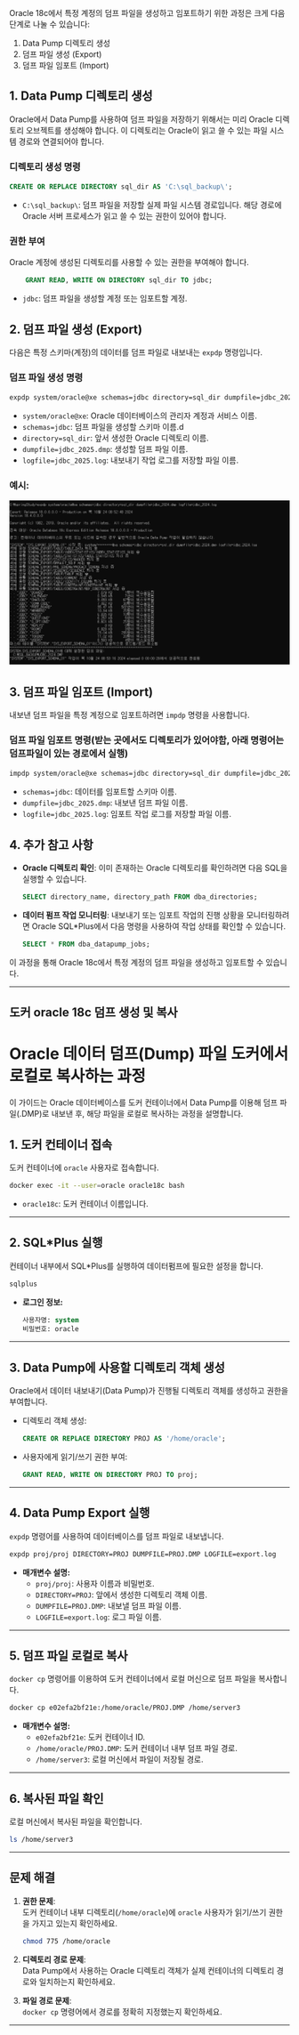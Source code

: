 Oracle 18c에서 특정 계정의 덤프 파일을 생성하고 임포트하기 위한 과정은 크게 다음 단계로 나눌 수 있습니다:

1. Data Pump 디렉토리 생성
2. 덤프 파일 생성 (Export)
3. 덤프 파일 임포트 (Import)

## 1. Data Pump 디렉토리 생성

Oracle에서 Data Pump를 사용하여 덤프 파일을 저장하기 위해서는 미리 Oracle 디렉토리 오브젝트를 생성해야 합니다. 이 디렉토리는 Oracle이 읽고 쓸 수 있는 파일 시스템 경로와 연결되어야 합니다. 

### 디렉토리 생성 명령
```sql
CREATE OR REPLACE DIRECTORY sql_dir AS 'C:\sql_backup\';
```

- `C:\sql_backup\`: 덤프 파일을 저장할 실제 파일 시스템 경로입니다. 해당 경로에 Oracle 서버 프로세스가 읽고 쓸 수 있는 권한이 있어야 합니다.



### 권한 부여
Oracle 계정에 생성된 디렉토리를 사용할 수 있는 권한을 부여해야 합니다.

```sql
    GRANT READ, WRITE ON DIRECTORY sql_dir TO jdbc;
```

- `jdbc`: 덤프 파일을 생성할 계정 또는 임포트할 계정.



## 2. 덤프 파일 생성 (Export)

다음은 특정 스키마(계정)의 데이터를 덤프 파일로 내보내는 `expdp` 명령입니다.

### 덤프 파일 생성 명령
```bash
expdp system/oracle@xe schemas=jdbc directory=sql_dir dumpfile=jdbc_2025.dmp logfile=jdbc_2025.log
```

- `system/oracle@xe`: Oracle 데이터베이스의 관리자 계정과 서비스 이름.
- `schemas=jdbc`: 덤프 파일을 생성할 스키마 이름.d
- `directory=sql_dir`: 앞서 생성한 Oracle 디렉토리 이름.
- `dumpfile=jdbc_2025.dmp`: 생성할 덤프 파일 이름.
- `logfile=jdbc_2025.log`: 내보내기 작업 로그를 저장할 파일 이름.

### 예시:

![dump](./img/dump1.png)


## 3. 덤프 파일 임포트 (Import)

내보낸 덤프 파일을 특정 계정으로 임포트하려면 `impdp` 명령을 사용합니다.

### 덤프 파일 임포트 명령(받는 곳에서도 디렉토리가 있어야함, 아래 명령어는 덤프파일이 있는 경로에서 실행)
```bash
impdp system/oracle@xe schemas=jdbc directory=sql_dir dumpfile=jdbc_2025.dmp logfile=jdbc_2025.log
```

- `schemas=jdbc`: 데이터를 임포트할 스키마 이름.
- `dumpfile=jdbc_2025.dmp`: 내보낸 덤프 파일 이름.
- `logfile=jdbc_2025.log`: 임포트 작업 로그를 저장할 파일 이름.


## 4. 추가 참고 사항

- **Oracle 디렉토리 확인**: 이미 존재하는 Oracle 디렉토리를 확인하려면 다음 SQL을 실행할 수 있습니다.
  ```sql
  SELECT directory_name, directory_path FROM dba_directories;
  ```

- **데이터 펌프 작업 모니터링**: 내보내기 또는 임포트 작업의 진행 상황을 모니터링하려면 Oracle SQL*Plus에서 다음 명령을 사용하여 작업 상태를 확인할 수 있습니다.
  ```sql
  SELECT * FROM dba_datapump_jobs;
  ```

이 과정을 통해 Oracle 18c에서 특정 계정의 덤프 파일을 생성하고 임포트할 수 있습니다.


---

## 도커 oracle 18c 덤프 생성 및 복사

# Oracle 데이터 덤프(Dump) 파일 도커에서 로컬로 복사하는 과정

이 가이드는 Oracle 데이터베이스를 도커 컨테이너에서 Data Pump를 이용해 덤프 파일(.DMP)로 내보낸 후, 해당 파일을 로컬로 복사하는 과정을 설명합니다.


## 1. **도커 컨테이너 접속**
도커 컨테이너에 `oracle` 사용자로 접속합니다.

```bash
docker exec -it --user=oracle oracle18c bash
```

- `oracle18c`: 도커 컨테이너 이름입니다.

---

## 2. **SQL*Plus 실행**
컨테이너 내부에서 SQL*Plus를 실행하여 데이터펌프에 필요한 설정을 합니다.

```bash
sqlplus
```

- **로그인 정보:**
  ```sql
  사용자명: system
  비밀번호: oracle
  ```

---

## 3. **Data Pump에 사용할 디렉토리 객체 생성**
Oracle에서 데이터 내보내기(Data Pump)가 진행될 디렉토리 객체를 생성하고 권한을 부여합니다.

- 디렉토리 객체 생성:
  ```sql
  CREATE OR REPLACE DIRECTORY PROJ AS '/home/oracle';
  ```

- 사용자에게 읽기/쓰기 권한 부여:
  ```sql
  GRANT READ, WRITE ON DIRECTORY PROJ TO proj;
  ```

---

## 4. **Data Pump Export 실행**
`expdp` 명령어를 사용하여 데이터베이스를 덤프 파일로 내보냅니다.

```bash
expdp proj/proj DIRECTORY=PROJ DUMPFILE=PROJ.DMP LOGFILE=export.log
```

- **매개변수 설명:**
  - `proj/proj`: 사용자 이름과 비밀번호.
  - `DIRECTORY=PROJ`: 앞에서 생성한 디렉토리 객체 이름.
  - `DUMPFILE=PROJ.DMP`: 내보낼 덤프 파일 이름.
  - `LOGFILE=export.log`: 로그 파일 이름.

---

## 5. **덤프 파일 로컬로 복사**
`docker cp` 명령어를 이용하여 도커 컨테이너에서 로컬 머신으로 덤프 파일을 복사합니다.

```bash
docker cp e02efa2bf21e:/home/oracle/PROJ.DMP /home/server3
```

- **매개변수 설명:**
  - `e02efa2bf21e`: 도커 컨테이너 ID.
  - `/home/oracle/PROJ.DMP`: 도커 컨테이너 내부 덤프 파일 경로.
  - `/home/server3`: 로컬 머신에서 파일이 저장될 경로.

---

## 6. **복사된 파일 확인**
로컬 머신에서 복사된 파일을 확인합니다.

```bash
ls /home/server3
```

---

## 문제 해결
1. **권한 문제**:  
   도커 컨테이너 내부 디렉토리(`/home/oracle`)에 `oracle` 사용자가 읽기/쓰기 권한을 가지고 있는지 확인하세요.
   ```bash
   chmod 775 /home/oracle
   ```

2. **디렉토리 경로 문제**:  
   Data Pump에서 사용하는 Oracle 디렉토리 객체가 실제 컨테이너의 디렉토리 경로와 일치하는지 확인하세요.

3. **파일 경로 문제**:  
   `docker cp` 명령어에서 경로를 정확히 지정했는지 확인하세요.

---